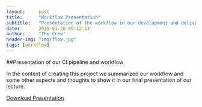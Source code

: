 ```yaml
---
layout:     post
title:      "Workflow Presentation"
subtitle:   "Presentation of the workflow in our development and delivery stages"
date:       2015-01-20 09:12:13
author:     "The Crew"
header-img: "img/flow.jpg"
tags: [workflow]
---
```

##Presentation of our CI pipeline and workflow

In the context of creating this project we summarized our workflow and some other aspects and thoughts to show it in our final presentation of our lecture.


[Download Presentation](/download/System_Engineering_Presentation.pdf )